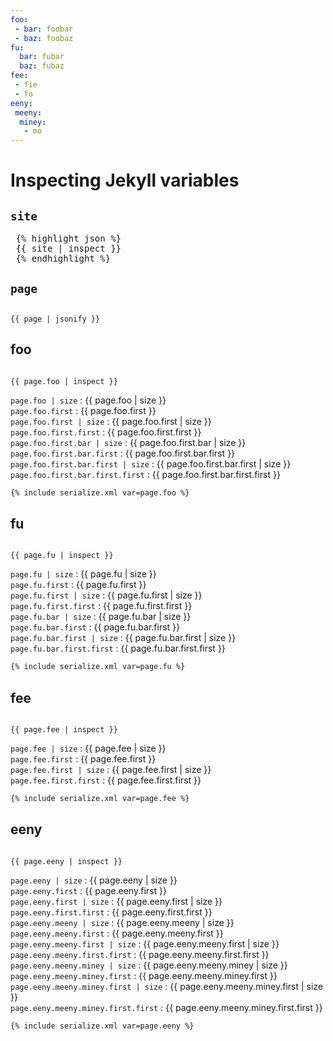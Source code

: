 ```yaml
---
foo:
 - bar: foobar
 - baz: foobaz
fu:
  bar: fubar
  baz: fubaz
fee:
 - fie
 - fo
eeny:
 meeny:
  miney:
   - mo
---
```


<link rel="stylesheet" href="https://cdnjs.cloudflare.com/ajax/libs/highlight.js/11.9.0/styles/default.min.css">
<script src="https://cdnjs.cloudflare.com/ajax/libs/highlight.js/11.9.0/highlight.min.js"></script>

<!-- and it's easy to individually load additional languages -->
<script src="https://cdnjs.cloudflare.com/ajax/libs/highlight.js/11.9.0/languages/json.min.js"></script>

<script>hljs.highlightAll();</script>

# Inspecting Jekyll variables

## `site`
<!--
<pre><code class="language-json">
{{ site | inspect }}
</code></pre>
-->
<pre>
 {% highlight json %}
 {{ site | inspect }} 
 {% endhighlight %}
</pre>

## `page`

<pre><code class="language-json">
{{ page | jsonify }}
</code></pre>

## foo

<pre><code class="language-json">
{{ page.foo | inspect }}
</code></pre>
`page.foo | size` : {{ page.foo | size }}   
`page.foo.first` : {{ page.foo.first }}  
`page.foo.first | size` : {{ page.foo.first | size }}   
`page.foo.first.first` : {{ page.foo.first.first }}  
`page.foo.first.bar | size` : {{ page.foo.first.bar | size }}   
`page.foo.first.bar.first` : {{ page.foo.first.bar.first }}  
`page.foo.first.bar.first | size` : {{ page.foo.first.bar.first | size }}   
`page.foo.first.bar.first.first` : {{ page.foo.first.bar.first.first }}  
```xml
{% include serialize.xml var=page.foo %}
```

## fu
<pre><code class="language-json">
{{ page.fu | inspect }}
</code></pre>
`page.fu | size` : {{ page.fu | size }}  
`page.fu.first` : {{ page.fu.first }}  
`page.fu.first | size` : {{ page.fu.first | size }}   
`page.fu.first.first` : {{ page.fu.first.first }}  
`page.fu.bar | size` : {{ page.fu.bar | size }}  
`page.fu.bar.first` : {{ page.fu.bar.first }}  
`page.fu.bar.first | size` : {{ page.fu.bar.first | size }}   
`page.fu.bar.first.first` : {{ page.fu.bar.first.first }}  
```xml
{% include serialize.xml var=page.fu %}
```

## fee
<pre><code class="language-json">
{{ page.fee | inspect }}
</code></pre>
`page.fee | size` : {{ page.fee | size }}  
`page.fee.first` : {{ page.fee.first }}  
`page.fee.first | size` : {{ page.fee.first | size }}   
`page.fee.first.first` : {{ page.fee.first.first }}  
```xml
{% include serialize.xml var=page.fee %}
```


## eeny
<pre><code class="language-json">
{{ page.eeny | inspect }}
</code></pre>
`page.eeny | size` : {{ page.eeny | size }}  
`page.eeny.first` : {{ page.eeny.first }}  
`page.eeny.first | size` : {{ page.eeny.first | size }}   
`page.eeny.first.first` : {{ page.eeny.first.first }}  
`page.eeny.meeny | size` : {{ page.eeny.meeny | size }}  
`page.eeny.meeny.first` : {{ page.eeny.meeny.first }}  
`page.eeny.meeny.first | size` : {{ page.eeny.meeny.first | size }}   
`page.eeny.meeny.first.first` : {{ page.eeny.meeny.first.first }}  
`page.eeny.meeny.miney | size` : {{ page.eeny.meeny.miney | size }}  
`page.eeny.meeny.miney.first` : {{ page.eeny.meeny.miney.first }}  
`page.eeny.meeny.miney.first | size` : {{ page.eeny.meeny.miney.first | size }}   
`page.eeny.meeny.miney.first.first` : {{ page.eeny.meeny.miney.first.first }}  
```xml
{% include serialize.xml var=page.eeny %}
```
